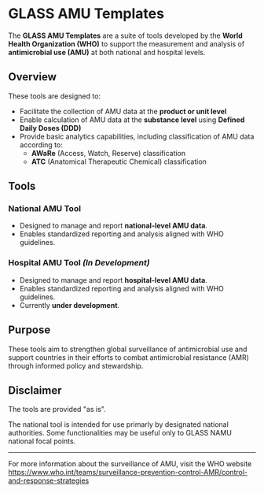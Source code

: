 
# GLASS AMU Templates

The **GLASS AMU Templates** are a suite of tools developed by the **World Health Organization (WHO)** to support the measurement and analysis of **antimicrobial use (AMU)** at both national and hospital levels.

## Overview

These tools are designed to:

- Facilitate the collection of AMU data at the **product or unit level**
- Enable calculation of AMU data at the **substance level** using **Defined Daily Doses (DDD)**
- Provide basic analytics capabilities, including classification of AMU data according to:
  - **AWaRe** (Access, Watch, Reserve) classification
  - **ATC** (Anatomical Therapeutic Chemical) classification

## Tools
### National AMU Tool

- Designed to manage and report **national-level AMU data**.
- Enables standardized reporting and analysis aligned with WHO guidelines.

### Hospital AMU Tool *(In Development)*

- Designed to manage and report **hospital-level AMU data**.
- Enables standardized reporting and analysis aligned with WHO guidelines.
- Currently **under development**.

## Purpose

These tools aim to strengthen global surveillance of antimicrobial use and support countries in their efforts to combat antimicrobial resistance (AMR) through informed policy and stewardship.

## Disclaimer

The tools are provided "as is".

The national tool is intended for use primarly by designated national authorities. Some functionalities may be useful only to GLASS NAMU national focal points.

---

For more information about the surveillance of AMU, visit the WHO website <https://www.who.int/teams/surveillance-prevention-control-AMR/control-and-response-strategies>
